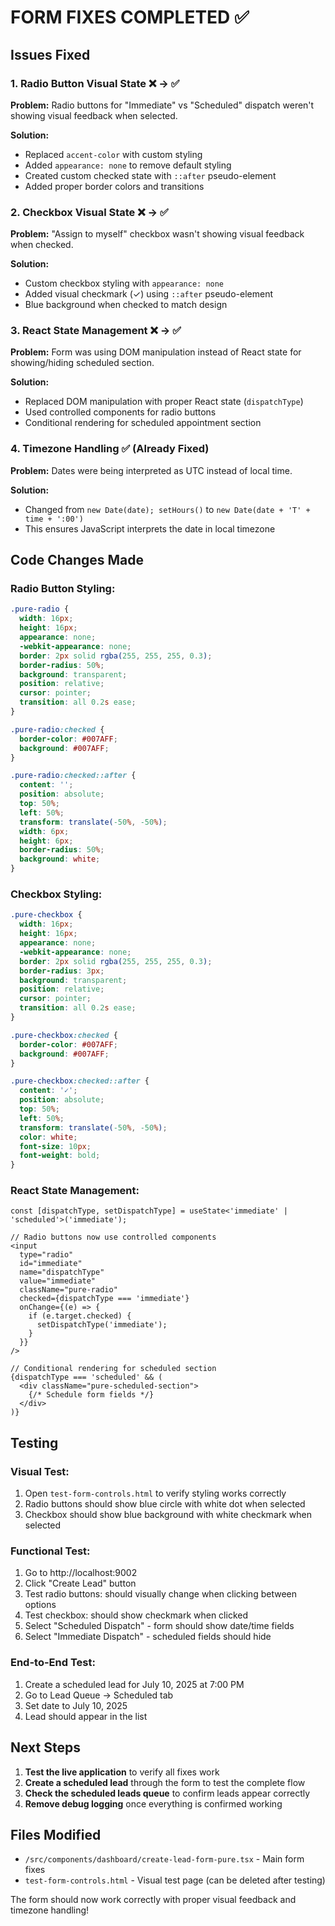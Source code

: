 # FORM FIXES COMPLETED ✅

## Issues Fixed

### 1. Radio Button Visual State ❌ → ✅
**Problem:** Radio buttons for "Immediate" vs "Scheduled" dispatch weren't showing visual feedback when selected.

**Solution:** 
- Replaced `accent-color` with custom styling
- Added `appearance: none` to remove default styling
- Created custom checked state with `::after` pseudo-element
- Added proper border colors and transitions

### 2. Checkbox Visual State ❌ → ✅
**Problem:** "Assign to myself" checkbox wasn't showing visual feedback when checked.

**Solution:**
- Custom checkbox styling with `appearance: none`
- Added visual checkmark (✓) using `::after` pseudo-element
- Blue background when checked to match design

### 3. React State Management ❌ → ✅
**Problem:** Form was using DOM manipulation instead of React state for showing/hiding scheduled section.

**Solution:**
- Replaced DOM manipulation with proper React state (`dispatchType`)
- Used controlled components for radio buttons
- Conditional rendering for scheduled appointment section

### 4. Timezone Handling ✅ (Already Fixed)
**Problem:** Dates were being interpreted as UTC instead of local time.

**Solution:** 
- Changed from `new Date(date); setHours()` to `new Date(date + 'T' + time + ':00')`
- This ensures JavaScript interprets the date in local timezone

## Code Changes Made

### Radio Button Styling:
```css
.pure-radio {
  width: 16px;
  height: 16px;
  appearance: none;
  -webkit-appearance: none;
  border: 2px solid rgba(255, 255, 255, 0.3);
  border-radius: 50%;
  background: transparent;
  position: relative;
  cursor: pointer;
  transition: all 0.2s ease;
}

.pure-radio:checked {
  border-color: #007AFF;
  background: #007AFF;
}

.pure-radio:checked::after {
  content: '';
  position: absolute;
  top: 50%;
  left: 50%;
  transform: translate(-50%, -50%);
  width: 6px;
  height: 6px;
  border-radius: 50%;
  background: white;
}
```

### Checkbox Styling:
```css
.pure-checkbox {
  width: 16px;
  height: 16px;
  appearance: none;
  -webkit-appearance: none;
  border: 2px solid rgba(255, 255, 255, 0.3);
  border-radius: 3px;
  background: transparent;
  position: relative;
  cursor: pointer;
  transition: all 0.2s ease;
}

.pure-checkbox:checked {
  border-color: #007AFF;
  background: #007AFF;
}

.pure-checkbox:checked::after {
  content: '✓';
  position: absolute;
  top: 50%;
  left: 50%;
  transform: translate(-50%, -50%);
  color: white;
  font-size: 10px;
  font-weight: bold;
}
```

### React State Management:
```tsx
const [dispatchType, setDispatchType] = useState<'immediate' | 'scheduled'>('immediate');

// Radio buttons now use controlled components
<input
  type="radio"
  id="immediate"
  name="dispatchType"
  value="immediate"
  className="pure-radio"
  checked={dispatchType === 'immediate'}
  onChange={(e) => {
    if (e.target.checked) {
      setDispatchType('immediate');
    }
  }}
/>

// Conditional rendering for scheduled section
{dispatchType === 'scheduled' && (
  <div className="pure-scheduled-section">
    {/* Schedule form fields */}
  </div>
)}
```

## Testing

### Visual Test:
1. Open `test-form-controls.html` to verify styling works correctly
2. Radio buttons should show blue circle with white dot when selected
3. Checkbox should show blue background with white checkmark when selected

### Functional Test:
1. Go to http://localhost:9002
2. Click "Create Lead" button
3. Test radio buttons: should visually change when clicking between options
4. Test checkbox: should show checkmark when clicked
5. Select "Scheduled Dispatch" - form should show date/time fields
6. Select "Immediate Dispatch" - scheduled fields should hide

### End-to-End Test:
1. Create a scheduled lead for July 10, 2025 at 7:00 PM
2. Go to Lead Queue → Scheduled tab
3. Set date to July 10, 2025
4. Lead should appear in the list

## Next Steps

1. **Test the live application** to verify all fixes work
2. **Create a scheduled lead** through the form to test the complete flow
3. **Check the scheduled leads queue** to confirm leads appear correctly
4. **Remove debug logging** once everything is confirmed working

## Files Modified

- `/src/components/dashboard/create-lead-form-pure.tsx` - Main form fixes
- `test-form-controls.html` - Visual test page (can be deleted after testing)

The form should now work correctly with proper visual feedback and timezone handling!
